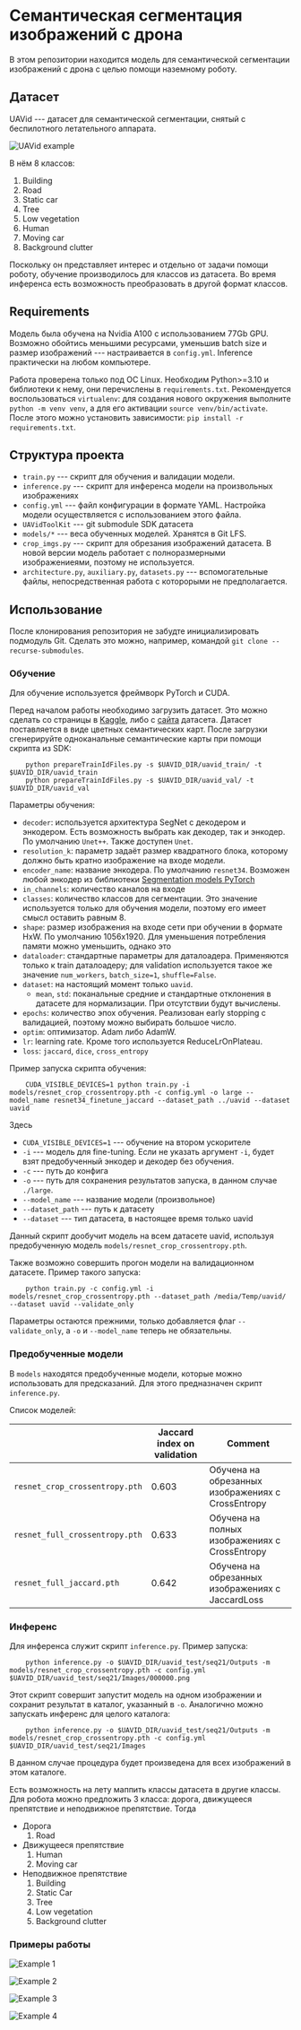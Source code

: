 # Семантическая сегментация изображений с дрона

В этом репозитории находится модель для семантической сегментации изображений с дрона с целью помощи наземному роботу.

## Датасет
UAVid --- датасет для семантической сегментации, снятый с беспилотного летательного аппарата.

![UAVid example](https://uavid.nl/UAVid_files/imgs/UAVid_example.png)

В нём 8 классов:

1. Building
2. Road
3. Static car
4. Tree
5. Low vegetation
6. Human
7. Moving car
8. Background clutter

Поскольку он представляет интерес и отдельно от задачи помощи роботу, обучение производилось для классов из датасета.
Во время инференса есть возможность преобразовать в другой формат классов.

## Requirements
Модель была обучена на Nvidia A100 с использованием 77Gb GPU. Возможно обойтись меньшими ресурсами, уменьшив batch size и размер изображений --- настраивается в `config.yml`.
Inference практически на любом компьютере.

Работа проверена только под ОС Linux.
Необходим Python>=3.10 и библиотеки к нему, они перечислены в `requirements.txt`.
Рекомендуется воспользоваться `virtualenv`: для создания нового окружения выполните `python -m venv venv`, а для его активации `source venv/bin/activate`. После этого можно установить зависимости: `pip install -r requirements.txt`.

## Структура проекта

- `train.py` --- скрипт для обучения и валидации модели.
- `inference.py` --- скрипт для инференса модели на произвольных изображениях
- `config.yml` --- файл конфигурации в формате YAML. Настройка модели осуществляется с использованием этого файла.
- `UAVidToolKit` --- git submodule SDK датасета
- `models/*` --- веса обученных моделей. Хранятся в Git LFS.
- `crop_imgs.py` --- скрипт для обрезания изображений датасета. В новой версии модель работает с полноразмерными изображениеями, поэтому не используется.
- `architecture.py`, `auxiliary.py`, `datasets.py` --- вспомогательные файлы, непосредственная работа с которорыми не предполагается.

## Использование

После клонирования репозитория не забудте инициализировать подмодуль Git.
Сделать это можно, например, командой `git clone --recurse-submodules`.

### Обучение

Для обучение используется фреймворк PyTorch и CUDA.

Перед началом работы необходимо загрузить датасет.
Это можно сделать со страницы в [Kaggle](https://www.kaggle.com/datasets/dasmehdixtr/uavid-v1), либо с [сайта](https://uavid.nl/) датасета.
Датасет поставляется в виде цветных семантических карт. После загрузки сгенерируйте одноканальные семантические карты при помощи
скрипта из SDK:

```shell
    python prepareTrainIdFiles.py -s $UAVID_DIR/uavid_train/ -t $UAVID_DIR/uavid_train
    python prepareTrainIdFiles.py -s $UAVID_DIR/uavid_val/ -t $UAVID_DIR/uavid_val
```

Параметры обучения:

- `decoder`:  используется архитектура SegNet с декодером и энкодером. Есть возможность выбрать как декодер, так и энкодер. По умолчанию `Unet++`. Также доступен `Unet`.
- `resolution_k`: параметр задаёт размер квадратного блока, которому должно быть кратно изображение на входе модели.
- `encoder_name`: название энкодера. По умолчанию `resnet34`. Возможен любой энкодер из библиотеки [Segmentation models PyTorch](https://github.com/qubvel/segmentation_models.pytorch)
- `in_channels`: количество каналов на входе
- `classes`: количество классов для сегментации. Это значение используется только для обучения модели, поэтому его имеет смысл оставить равным 8.
- `shape`: размер изображения на входе сети при обучении в формате HxW. По умолчанию 1056x1920. Для уменьшения потребления памяти можно уменьшить, однако это 
- `dataloader`: стандартные параметры для даталоадера. Применяются только к train даталоадеру; для validation используется такое же значение `num_workers`, `batch_size=1`, `shuffle=False`.
- `dataset`: на настоящий момент только `uavid`.
    - `mean`, `std`: поканальные средние и стандартные отклонения в датасете для нормализации. При отсутствии будут вычислены.
- `epochs`: количество эпох обучения. Реализован early stopping с валидацией, поэтому можно выбирать большое число.
- `optim`: оптимизатор. Adam либо AdamW.
- `lr`: learning rate. Кроме того используется ReduceLrOnPlateau.
- `loss`: `jaccard`, `dice`, `cross_entropy`

Пример запуска скрипта обучения:

```shell
    CUDA_VISIBLE_DEVICES=1 python train.py -i models/resnet_crop_crossentropy.pth -c config.yml -o large --model_name resnet34_finetune_jaccard --dataset_path ../uavid --dataset uavid
```

Здесь

- `CUDA_VISIBLE_DEVICES=1` --- обучение на втором ускорителе
- `-i` --- модель для fine-tuning. Если не указать аргумент `-i`, будет взят предобученный энкодер и декодер без обучения.
- `-c` --- путь до конфига
- `-o` --- путь для сохранения результатов запуска, в данном случае `./large`.
- `--model_name` --- название модели (произвольное)
- `--dataset_path` --- путь к датасету
- `--dataset` --- тип датасета, в настоящее время только uavid

Данный скрипт дообучит модель на всем датасете uavid, используя предобученную модель `models/resnet_crop_crossentropy.pth`.

Также возможно совершить прогон модели на валидационном датасете. Пример такого запуска:

```shell
    python train.py -c config.yml -i models/resnet_crop_crossentropy.pth --dataset_path /media/Temp/uavid/ --dataset uavid --validate_only
```

Параметры остаются прежними, только добавляется флаг `--validate_only`, а `-o` и `--model_name` теперь не обязательны.

### Предобученные модели
В `models` находятся предобученные модели, которые можно использовать для предсказаний.
Для этого предназначен скрипт `inference.py`.

Список моделей:

|                                | Jaccard index on validation | Comment                                           |
|--------------------------------|-----------------------------|---------------------------------------------------|
| `resnet_crop_crossentropy.pth` |                       0.603 | Обучена на обрезанных изображениях с CrossEntropy |
| `resnet_full_crossentropy.pth` |                       0.633 |     Обучена на полных изображениях с CrossEntropy |
| `resnet_full_jaccard.pth`      |                       0.642 |  Обучена на обрезанных изображениях с JaccardLoss |

### Инференс
Для инференса служит скрипт `inference.py`.
Пример запуска:

```shell
    python inference.py -o $UAVID_DIR/uavid_test/seq21/Outputs -m models/resnet_crop_crossentropy.pth -c config.yml $UAVID_DIR/uavid_test/seq21/Images/000000.png
```

Этот скрипт совершит запустит модель на одном изображении и сохранит результат в каталог, указанный в `-o`.
Аналогично можно запускать инференс для целого каталога:

```shell
    python inference.py -o $UAVID_DIR/uavid_test/seq21/Outputs -m models/resnet_crop_crossentropy.pth -c config.yml $UAVID_DIR/uavid_test/seq21/Images
```

В данном случае процедура будет произведена для всех изображений в этом каталоге.

Есть возможность на лету маппить классы датасета в другие классы. Для робота можно предложить 3 класса: дорога, движущееся препятствие и неподвижное препятствие.
Тогда

- Дорога
    1. Road
- Движущееся препятствие
    1. Human
    2. Moving car
- Неподвижное препятствие
    1. Building
    2. Static Car
    3. Tree
    4. Low vegetation
    5. Background clutter

### Примеры работы

![Example 1](examples/seq21/Labels/000000.png)

![Example 2](examples/seq25/Labels/000000.png)

![Example 3](examples/seq30/Labels/000700.png)

![Example 4](examples/seq40/Labels/000600.png)
